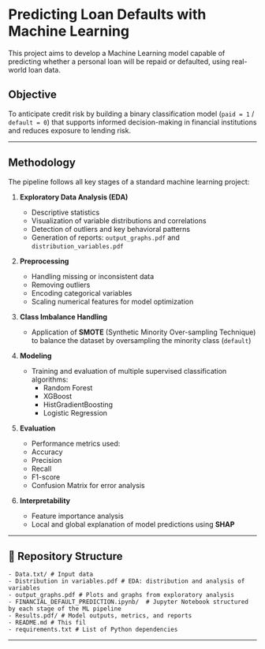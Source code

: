 # Predicting Loan Defaults with Machine Learning

This project aims to develop a Machine Learning model capable of predicting whether a personal loan will be repaid or defaulted, using real-world loan data.

## Objective

To anticipate credit risk by building a binary classification model (`paid = 1` / `default = 0`) that supports informed decision-making in financial institutions and reduces exposure to lending risk.

---

## Methodology

The pipeline follows all key stages of a standard machine learning project:

1. **Exploratory Data Analysis (EDA)**
   - Descriptive statistics
   - Visualization of variable distributions and correlations
   - Detection of outliers and key behavioral patterns
   - Generation of reports: `output_graphs.pdf` and `distribution_variables.pdf`

2. **Preprocessing**
   - Handling missing or inconsistent data
   - Removing outliers
   - Encoding categorical variables
   - Scaling numerical features for model optimization

3. **Class Imbalance Handling**
   - Application of **SMOTE** (Synthetic Minority Over-sampling Technique) to balance the dataset by oversampling the minority class (`default`)

4. **Modeling**
   - Training and evaluation of multiple supervised classification algorithms:
     - Random Forest  
     - XGBoost  
     - HistGradientBoosting  
     - Logistic Regression

5. **Evaluation**
    - Performance metrics used:
    - Accuracy
    - Precision
    - Recall
    - F1-score
    - Confusion Matrix for error analysis

6. **Interpretability**
   - Feature importance analysis
   - Local and global explanation of model predictions using **SHAP**

---

## 📁 Repository Structure

    - Data.txt/ # Input data
    - Distribution in variables.pdf # EDA: distribution and analysis of variables
    - output_graphs.pdf # Plots and graphs from exploratory analysis
    - FINANCIAL_DEFAULT_PREDICTION.ipynb/  # Jupyter Notebook structured by each stage of the ML pipeline
    - Results.pdf/ # Model outputs, metrics, and reports
    - README.md # This fil
    - requirements.txt # List of Python dependencies

---
